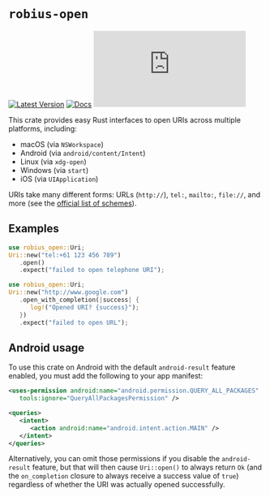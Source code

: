 # `robius-open`

[![Latest Version](https://img.shields.io/crates/v/robius-open.svg)](https://crates.io/crates/robius-open)
[![Docs](https://docs.rs/robius-open/badge.svg)](https://docs.rs/robius-open/latest/robius_open/)
[![Project Robius Matrix Chat](https://img.shields.io/matrix/robius-general%3Amatrix.org?server_fqdn=matrix.org&style=flat&logo=matrix&label=Project%20Robius%20Matrix%20Chat&color=B7410E)](https://matrix.to/#/#robius:matrix.org)

This crate provides easy Rust interfaces to open URIs across multiple platforms, including:
- macOS (via `NSWorkspace`)
- Android (via `android/content/Intent`)
- Linux (via `xdg-open`)
- Windows (via `start`)
- iOS (via `UIApplication`)

URIs take many different forms: URLs (`http://`), `tel:`, `mailto:`, `file://`, and more (see the [official list of schemes](https://www.iana.org/assignments/uri-schemes/uri-schemes.xhtml)).

## Examples

```rust
use robius_open::Uri;
Uri::new("tel:+61 123 456 789")
   .open()
   .expect("failed to open telephone URI");
```

```rust
use robius_open::Uri;
Uri::new("http://www.google.com")
   .open_with_completion(|success| {
      log!("Opened URI? {success}");
   })
   .expect("failed to open URL");
```


## Android usage
To use this crate on Android with the default `android-result` feature enabled,
you must add the following to your app manifest:
```xml
<uses-permission android:name="android.permission.QUERY_ALL_PACKAGES"
   tools:ignore="QueryAllPackagesPermission" />

<queries>
   <intent>
      <action android:name="android.intent.action.MAIN" />
   </intent>
</queries>
```

Alternatively, you can omit those permissions if you disable the `android-result` feature,
but that will then cause `Uri::open()` to always return `Ok`
(and the `on_completion` closure to always receive a success value of `true`)
regardless of whether the URI was actually opened successfully.
